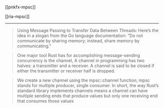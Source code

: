 [[pnkfx-mpsc]]

[[ria-mpsc]]

---

>Using Message Passing to Transfer Data Between Threads:
> Here’s the idea in a slogan from the Go language documentation: “Do not communicate by sharing memory; instead, share memory by communicating.”

> One major tool Rust has for accomplishing message-sending concurrency is the channel,
> A channel in programming has two halves: a transmitter and a receiver. 
> A channel is said to be closed if either the transmitter or receiver half is dropped.

> We create a new channel using the mpsc::channel function; mpsc stands for multiple producer, single consumer. In short, the way Rust’s standard library implements channels means a channel can have multiple sending ends that produce values but only one receiving end that consumes those values
